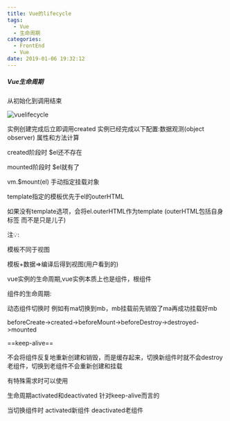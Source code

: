 ```yaml
---
title: Vue的lifecycle
tags:
  - Vue
  - 生命周期
categories:
  - FrontEnd
  - Vue
date: 2019-01-06 19:32:12
---
```




##### Vue生命周期



从初始化到调用结束

![vuelifecycle](vuelifecycle.png)



实例创建完成后立即调用created 实例已经完成以下配置:数据观测(object observer) 属性和方法计算	



created阶段时 $el还不存在

mounted阶段时 $el就有了



vm.$mount(el) 手动指定挂载对象





template指定的模板优先于el的outerHTML

如果没有template选项，会将el.outerHTML作为template (outerHTML包括自身标签 而不是只是儿子)



注💡:

模板不同于视图



模板+数据=>编译后得到视图(用户看到的)



vue实例的生命周期,vue实例本质上也是组件，根组件

组件的生命周期:

动态组件切换时 例如有ma切换到mb，mb挂载前先销毁了ma再成功挂载好mb

beforeCreate->created->beforeMount->beforeDestroy->destroyed->mounted



==keep-alive==

不会将组件反复地重新创建和销毁，而是缓存起来，切换新组件时就不会destroy老组件，切换到老组件不会重新创建和挂载

有特殊需求时可以使用



生命周期activated和deactivated 针对keep-alive而言的

当切换组件时 activated新组件 deactivated老组件



